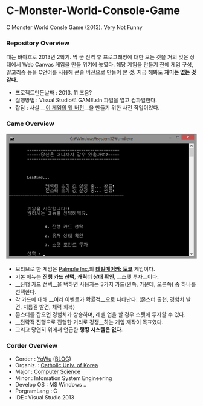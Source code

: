 # C-Monster-World-Console-Game
C Monster World Consle Game (2013). Very Not Funny

### Repository Overview
때는 바야흐로 2013년 2학기. 막 군 전역 후 프로그래밍에 대한 모든 것을 거의 잊은 상태에서 Web Canvas 게임을 만들 위기에 놓였다. 해당 게임을 만들기 전에 게임 구성, 알고리즘 등을 C언어를 사용해 콘솔 버전으로 만들어 본 것. 지금 해봐도 __재미는 없는 것 같다.__
* 프로젝트만든날짜 : 2013. 11 즈음?
* 실행방법 : Visual Studio로 GAME.sln 파일을 열고 컴파일한다.
* 잡담 : 사실 __[이 게임의 웹 버전](https://github.com/uyu423/C-Monster-World-Web-Game)__을 만들기 위한 사전 작업이었다.

### Game Overview
![C Monster World Console ver Screenshot](https://github.com/uyu423/C-Monster-World-Console-Game/blob/master/Screenshot.png)
* 모티브로 한 게임은 [Palmple Inc.](http://www.palmple.com/)의 __[데빌메이커: 도쿄](http://www.palmple.com/devilmaker/intro)__ 게임이다.
* 기본 메뉴는 __진행 카드 선택__, __캐릭터 상태 확인__, __스탯 투자__이다.
* __진행 카드 선택__을 택하면 사용자는 3가지 카드(왼쪽, 가운데, 오른쪽) 중 하나를 선택한다.
* 각 카드에 대해 __여러 이벤트가 확률적__으로 나타난다. (몬스터 출현, 경험치 발견, 지름길 발견, 체력 회복)
* 몬스터를 잡으면 경험치가 상승하며, 레벨 업을 할 경우 스탯에 투자할 수 있다.
* __전략적 진행으로 진행한 거리로 경쟁__하는 게임 제작이 목표였다.
* 그리고 당연히 위에서 언급한 __랭킹 시스템은 없다.__

### Corder Overview
*	Corder 		: [YoWu](mailto:uyu423@gamil.com) ([BLOG](http://luckyyowu.tistory.com))
*	Organiz.	: [Catholic Univ. of Korea](http://catholic.ac.kr)
*	Major		: [Computer Science](http://csie.catholic.ac.kr/)
* Minor : Infomation System Engineering
*	Develop OS	: M$ Windows ..
*	PorgramLang	: C
*	IDE	: Visual Studio 2013
